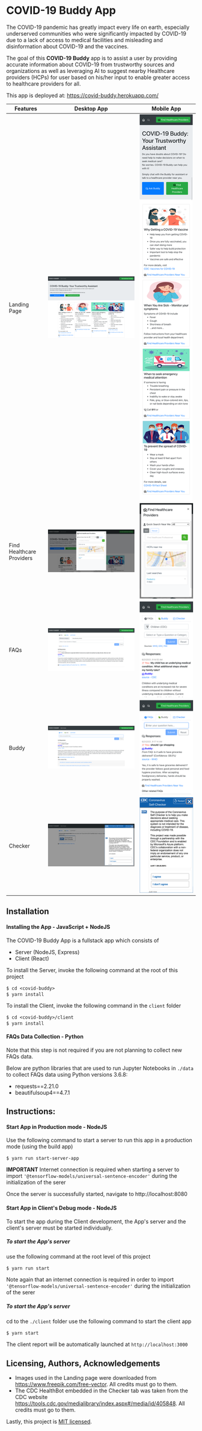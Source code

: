 # COVID-19 Buddy App
 
The COVID-19 pandemic has greatly impact every life on earth, especially underserved communities who were significantly impacted by COVID-19 due to a lack of access to medical facilities and misleading and disinformation about COVID-19 and the vaccines. 

The goal of this **COVID-19 Buddy** app is to assist a user by providing accurate information about COVID-19 from trustworthy sources and organizations as well as leveraging AI to suggest nearby Healthcare providers (HCPs) for user based on his/her input to enable greater access to healthcare providers for all.

This app is deployed at: https://covid-buddy.herokuapp.com/

| Features      | Desktop App   | Mobile App    |
| ------------- | :---------:   | :----------:  |
| Landing Page  | ![Landing Page-Desktop](artifacts/images/landing_desktop.png) | ![Landing Page-Mobile](artifacts/images/landing_mobile.png)  |
| Find Healthcare Providers  | ![Find Healthcare Providers-Desktop](artifacts/images/findhcp_desktop.png) | ![Find Healthcare Providers-Mobile](artifacts/images/findhcp_mobile.png)  |
| FAQs  | ![FAQs-Desktop](artifacts/images/faqs_desktop.png) | ![FAQs-Mobile](artifacts/images/faqs_mobile.png) |
| Buddy  | ![Buddy-Desktop](artifacts/images/buddy_desktop.png) | ![Buddy-Mobile](artifacts/images/buddy_mobile.png)  |
| Checker  | ![Checker-Desktop](artifacts/images/checker_desktop.png) | ![Checker-Mobile](artifacts/images/checker_mobile.png)  |


## Installation

#### Installing the App - JavaScript + NodeJS

The COVID-19 Buddy App is a fullstack app which consists of
* Server (NodeJS, Express)
* Client (React)

To install the Server, invoke the following command at the root of this project

```
$ cd <covid-buddy>
$ yarn install
```

To install the Client, invoke the following command in the `client` folder

```
$ cd <covid-buddy>/client
$ yarn install
```

#### FAQs Data Collection - Python

Note that this step is not required if you are not planning to collect new FAQs data.

Below are python libraries that are used to run Jupyter Notebooks in `./data` to collect FAQs data using Python versions 3.6.8:

* requests==2.21.0
* beautifulsoup4==4.7.1



## Instructions:

#### Start App in Production mode - NodeJS

Use the following command to start a server to run this app in a production mode (using the build app)

```
$ yarn run start-server-app
```
**IMPORTANT** Internet connection is required when starting a server to import `'@tensorflow-models/universal-sentence-encoder'` during the initialization of the serer


Once the server is successfully started, navigate to http://localhost:8080

#### Start App in Client's Debug mode - NodeJS

To start the app during the Client development, the App's server and the client's server must be started individually. 

##### To start the App's server

use the following command at the root level of this project

```
$ yarn run start
```
Note again that an internet connection is required in order to import `'@tensorflow-models/universal-sentence-encoder'` during the initialization of the serer

##### To start the App's server

cd to the `./client` folder use the following command to start the client app

```
$ yarn start
```

The client report will be automatically launched at `http://localhost:3000`

## Licensing, Authors, Acknowledgements<a name="licensing"></a>

* Images used in the Landing page were downloaded from https://www.freepik.com/free-vector. All credits must go to them.
* The CDC HealthBot embedded in the Checker tab was taken from the CDC website https://tools.cdc.gov/medialibrary/index.aspx#/media/id/405848. All credits must go to them.

Lastly, this project is [MIT licensed](./LICENSE).